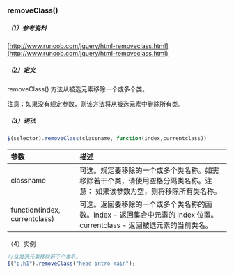 ### removeClass\(\)

##### （1）参考资料

[http://www.runoob.com/jquery/html-removeclass.html](http://www.runoob.com/jquery/html-removeclass.html)

##### （2）定义

removeClass\(\) 方法从被选元素移除一个或多个类。

注意：如果没有规定参数，则该方法将从被选元素中删除所有类。

##### （3）语法

```js
$(selector).removeClass(classname, function(index,currentclass))
```

| **参数** | **描述** |
| :--- | :--- |
| classname | 可选。规定要移除的一个或多个类名称。如需移除若干个类，请使用空格分隔类名称。注意： 如果该参数为空，则将移除所有类名称。 |
| function\(index, currentclass\) | 可选。返回要移除的一个或多个类名称的函数。index - 返回集合中元素的 index 位置。currentclass - 返回被选元素的当前类名。 |

（4）实例

```js
//从被选元素移除若干个类名。
$("p,h1").removeClass("head intro main");
```




